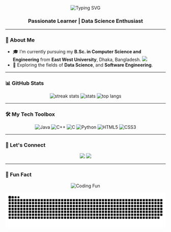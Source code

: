 <p align="center">
  <img src="https://readme-typing-svg.demolab.com?font=Fira+Code&weight=500&size=24&pause=1000&center=true&vCenter=true&width=435&lines=Hi+%F0%9F%91%8B%2C+I'm+Rahin+Arefin+Ahmed" alt="Typing SVG" />
</p>

<h3 align="center">Passionate Learner | Data Science Enthusiast</h3>

---

### 🧠 About Me

- 🎓 I’m currently pursuing my **B.Sc. in Computer Science and Engineering** from **East West University**, Dhaka, Bangladesh. <img src="https://upload.wikimedia.org/wikipedia/commons/f/f9/Flag_of_Bangladesh.svg" width="20" /> 
- 🌱 Exploring the fields of **Data Science**, and **Software Engineering**.  

---

### 📊 GitHub Stats

<div align="center">
  <img src="https://github-readme-streak-stats.herokuapp.com?user=backlashblitz&theme=tokyonight&hide_border=false" height="150" alt="streak stats"/>
  <img src="https://github-readme-stats.vercel.app/api?username=backlashblitz&show_icons=true&theme=tokyonight&hide_border=false&count_private=true" height="150" alt="stats"/>
  <img src="https://github-readme-stats.vercel.app/api/top-langs/?username=backlashblitz&layout=compact&langs_count=8&theme=tokyonight&hide_border=false" height="150" alt="top langs"/>
</div>

---

### 🛠️ My Tech Toolbox

<div align="center">
  <img src="https://cdn.jsdelivr.net/gh/devicons/devicon/icons/java/java-original.svg" height="40" alt="Java" />
  <img src="https://cdn.jsdelivr.net/gh/devicons/devicon/icons/cplusplus/cplusplus-original.svg" height="40" alt="C++" />
  <img src="https://cdn.jsdelivr.net/gh/devicons/devicon/icons/c/c-original.svg" height="40" alt="C" />
  <img src="https://cdn.jsdelivr.net/gh/devicons/devicon/icons/python/python-original.svg" height="40" alt="Python" />
  <img src="https://cdn.jsdelivr.net/gh/devicons/devicon/icons/html5/html5-original.svg" height="40" alt="HTML5" />
  <img src="https://cdn.jsdelivr.net/gh/devicons/devicon/icons/css3/css3-original.svg" height="40" alt="CSS3" />
</div>

---

### 🔗 Let's Connect

<div align="center">
  <a href="www.linkedin.com/in/rahin-arefin-ahmed" target="_blank"><img src="https://img.shields.io/badge/LinkedIn-%230077B5.svg?style=for-the-badge&logo=linkedin&logoColor=white"/></a>
  <a href="mailto:rahin520@gmail.com.com"><img src="https://img.shields.io/badge/Gmail-%23D14836.svg?style=for-the-badge&logo=gmail&logoColor=white"/></a>
</div>

---

### 🎉 Fun Fact

<p align="center">
  <img src="https://media.giphy.com/media/qgQUggAC3Pfv687qPC/giphy.gif" height="200" alt="Coding Fun" />
</p>


<p align="center">
  <img src="https://raw.githubusercontent.com/backlashblitz/backlashblitz/output/snake.svg" alt="Snake animation" />
</p>





